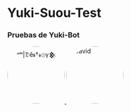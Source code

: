 # Yuki-Suou-Test
### Pruebas de Yuki-Bot 

<a href="https://github.com/The-King-Destroy">
    <img src="https://github.com/The-King-Destroy.png" width="130" height="130" alt="ⁱᵃᵐ|𝔇ĕ𝐬†𝓻⊙γ𒆜" style="border-radius: 50%; display: inline-block; margin-right: 0;"/>
</a>
<a href="https://github.com/David-Chian">
    <img src="https://github.com/David-Chian.png" width="130" height="130" alt="David" style="border-radius: 50%; display: inline-block; margin-left: 0;"/>
</a>
